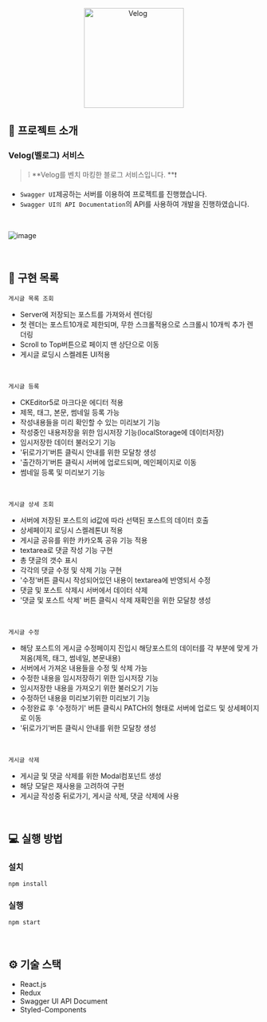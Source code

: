 <p align='middle'>
<a href='https://github.com/DevFoliOh/velog'><img src='https://user-images.githubusercontent.com/66353903/142974589-1a9d29a4-3c67-4208-b861-00491a02f810.png' width="200px;" alt="Velog" /></a></p>


<!-- <h1 align='middle'><a href=''>배포주소삽입</a></h1> -->


## 📌 프로젝트 소개

### Velog(벨로그) 서비스

> ❕ **Velog를 벤치 마킹한 블로그 서비스입니다. **❗

- `Swagger UI`제공하는 서버를 이용하여 프로젝트를 진행했습니다.
- `Swagger UI의 API Documentation`의 API를 사용하여 개발을 진행하였습니다.

<br/>

![image](https://user-images.githubusercontent.com/66353903/142976104-d163bec4-f0a3-468b-adfa-0f21572a8d1f.png)


<br/>

## 📑 구현 목록

`게시글 목록 조회`

- Server에 저장되는 포스트를 가져와서 렌더링
- 첫 렌더는 포스트10개로 제한되며, 무한 스크롤적용으로 스크롤시 10개씩 추가 렌더링
- Scroll to Top버튼으로 페이지 맨 상단으로 이동
- 게시글 로딩시 스켈레톤 UI적용

<br/>

`게시글 등록`

- CKEditor5로 마크다운 에디터 적용
- 제목, 태그, 본문, 썸네일 등록 가능
- 작성내용들을 미리 확인할 수 있는 미리보기 기능
- 작성중인 내용저장을 위한 임시저장 기능(localStorage에 데이터저장)
- 임시저장한 데이터 불러오기 기능
- '뒤로가기'버튼 클릭시 안내를 위한 모달창 생성
- '출간하기'버튼 클릭시 서버에 업로드되며, 메인페이지로 이동
- 썸네일 등록 및 미리보기 기능

<br/>

`게시글 상세 조회`

- 서버에 저장된 포스트의 id값에 따라 선택된 포스트의 데이터 호출
- 상세페이지 로딩시 스켈레톤UI 적용
- 게시글 공유를 위한 카카오톡 공유 기능 적용
- textarea로 댓글 작성 기능 구현
- 총 댓글의 갯수 표시
- 각각의 댓글 수정 및 삭제 기능 구현
- '수정'버튼 클릭시 작성되어있던 내용이 textarea에 반영되서 수정
- 댓글 및 포스트 삭제시 서버에서 데이터 삭제
- '댓글 및 포스트 삭제' 버튼 클릭시 삭제 재확인을 위한 모달창 생성

<br/>

`게시글 수정`

- 해당 포스트의 게시글 수정페이지 진입시 해당포스트의 데이터를 각 부분에 맞게 가져옴(제목, 태그, 썸네일, 본문내용)
- 서버에서 가져온 내용들을 수정 및 삭제 가능
- 수정한 내용을 임시저장하기 위한 임시저장 기능
- 임시저장한 내용을 가져오기 위한 불러오기 기능
- 수정하던 내용을 미리보기위한 미리보기 기능
- 수정완료 후 '수정하기' 버튼 클릭시 PATCH의 형태로 서버에 업로드 및 상세페이지로 이동
- '뒤로가기'버튼 클릭시 안내를 위한 모달창 생성

<br/>

`게시글 삭제`

- 게시글 및 댓글 삭제를 위한 Modal컴포넌트 생성
- 해당 모달은 재사용을 고려하여 구현
- 게시글 작성중 뒤로가기, 게시글 삭제, 댓글 삭제에 사용

<br/>

## 💻 실행 방법

### 설치

`npm install`

### 실행

`npm start`


<br/>

## ⚙ 기술 스택

- React.js
- Redux
- Swagger UI API Document
- Styled-Components
